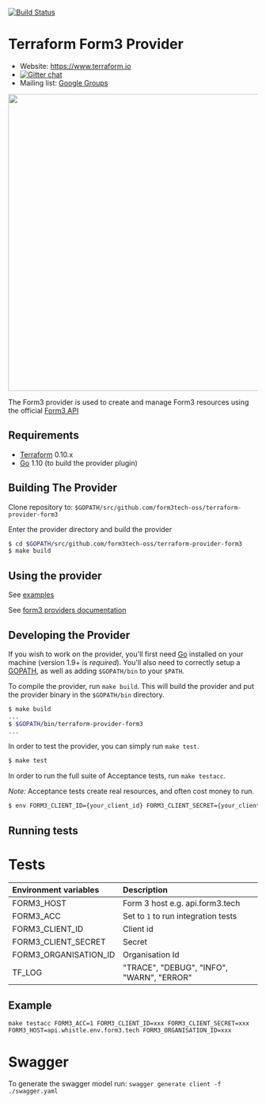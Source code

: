 [![Build Status](https://travis-ci.org/form3tech-oss/terraform-provider-form3.svg?branch=master)](https://travis-ci.org/form3tech-oss/terraform-provider-form3)
# Terraform Form3 Provider

- Website: https://www.terraform.io
- [![Gitter chat](https://badges.gitter.im/hashicorp-terraform/Lobby.png)](https://gitter.im/hashicorp-terraform/Lobby)
- Mailing list: [Google Groups](http://groups.google.com/group/terraform-tool)

<img src="https://cdn.rawgit.com/hashicorp/terraform-website/master/content/source/assets/images/logo-hashicorp.svg" width="600px">

The Form3 provider is used to create and manage Form3 resources using
the official [Form3 API](http://api-docs.form3.tech)

## Requirements

-	[Terraform](https://www.terraform.io/downloads.html) 0.10.x
-	[Go](https://golang.org/doc/install) 1.10 (to build the provider plugin)

## Building The Provider

Clone repository to: `$GOPATH/src/github.com/form3tech-oss/terraform-provider-form3`

Enter the provider directory and build the provider

```sh
$ cd $GOPATH/src/github.com/form3tech-oss/terraform-provider-form3
$ make build
```

## Using the provider

See [examples](examples/)

See [form3 providers documentation](website/docs)

## Developing the Provider

If you wish to work on the provider, you'll first need [Go](http://www.golang.org) installed on your machine (version 1.9+ is *required*). You'll also need to correctly setup a [GOPATH](http://golang.org/doc/code.html#GOPATH), as well as adding `$GOPATH/bin` to your `$PATH`.

To compile the provider, run `make build`. This will build the provider and put the provider binary in the `$GOPATH/bin` directory.

```sh
$ make build
...
$ $GOPATH/bin/terraform-provider-form3
...
```

In order to test the provider, you can simply run `make test`.

```sh
$ make test
```

In order to run the full suite of Acceptance tests, run `make testacc`.

*Note:* Acceptance tests create real resources, and often cost money to run.

```sh
$ env FORM3_CLIENT_ID={your_client_id} FORM3_CLIENT_SECRET={your_client_secret} FORM3_HOST={some_env_host} FORM3_ORGANISATION_ID={your_organisation_id} make testacc
```


## Running tests
# Tests

| Environment variables| Description                                |
|:---------------------|:-------------------------------------------|
| FORM3_HOST           | Form 3 host e.g. api.form3.tech            |
| FORM3_ACC            | Set to `1` to run integration tests        |
| FORM3_CLIENT_ID      | Client id                                  |
| FORM3_CLIENT_SECRET  | Secret                                     |
| FORM3_ORGANISATION_ID| Organisation Id                            | 
| TF_LOG               | "TRACE", "DEBUG", "INFO", "WARN", "ERROR"  |

## Example
`make testacc FORM3_ACC=1 FORM3_CLIENT_ID=xxx FORM3_CLIENT_SECRET=xxx FORM3_HOST=api.whistle.env.form3.tech FORM3_ORGANISATION_ID=xxx`


# Swagger
To generate the swagger model run: `swagger generate client -f ./swagger.yaml`
